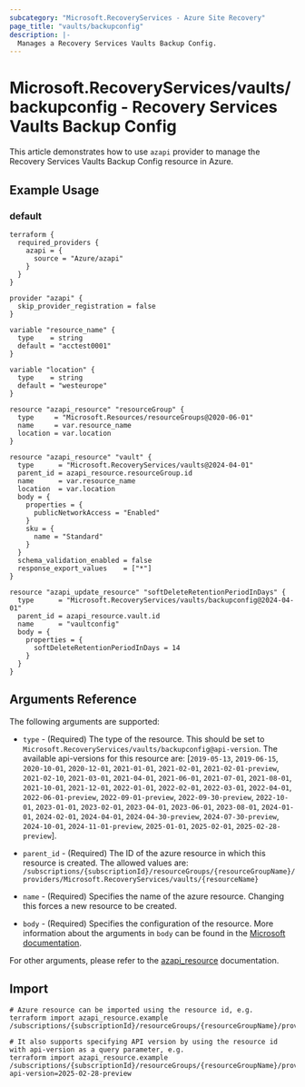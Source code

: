 ```yaml
---
subcategory: "Microsoft.RecoveryServices - Azure Site Recovery"
page_title: "vaults/backupconfig"
description: |-
  Manages a Recovery Services Vaults Backup Config.
---
```


# Microsoft.RecoveryServices/vaults/backupconfig - Recovery Services Vaults Backup Config

This article demonstrates how to use `azapi` provider to manage the Recovery Services Vaults Backup Config resource in Azure.



## Example Usage

### default

```hcl
terraform {
  required_providers {
    azapi = {
      source = "Azure/azapi"
    }
  }
}

provider "azapi" {
  skip_provider_registration = false
}

variable "resource_name" {
  type    = string
  default = "acctest0001"
}

variable "location" {
  type    = string
  default = "westeurope"
}

resource "azapi_resource" "resourceGroup" {
  type     = "Microsoft.Resources/resourceGroups@2020-06-01"
  name     = var.resource_name
  location = var.location
}

resource "azapi_resource" "vault" {
  type      = "Microsoft.RecoveryServices/vaults@2024-04-01"
  parent_id = azapi_resource.resourceGroup.id
  name      = var.resource_name
  location  = var.location
  body = {
    properties = {
      publicNetworkAccess = "Enabled"
    }
    sku = {
      name = "Standard"
    }
  }
  schema_validation_enabled = false
  response_export_values    = ["*"]
}

resource "azapi_update_resource" "softDeleteRetentionPeriodInDays" {
  type      = "Microsoft.RecoveryServices/vaults/backupconfig@2024-04-01"
  parent_id = azapi_resource.vault.id
  name      = "vaultconfig"
  body = {
    properties = {
      softDeleteRetentionPeriodInDays = 14
    }
  }
}

```



## Arguments Reference

The following arguments are supported:

* `type` - (Required) The type of the resource. This should be set to `Microsoft.RecoveryServices/vaults/backupconfig@api-version`. The available api-versions for this resource are: [`2019-05-13`, `2019-06-15`, `2020-10-01`, `2020-12-01`, `2021-01-01`, `2021-02-01`, `2021-02-01-preview`, `2021-02-10`, `2021-03-01`, `2021-04-01`, `2021-06-01`, `2021-07-01`, `2021-08-01`, `2021-10-01`, `2021-12-01`, `2022-01-01`, `2022-02-01`, `2022-03-01`, `2022-04-01`, `2022-06-01-preview`, `2022-09-01-preview`, `2022-09-30-preview`, `2022-10-01`, `2023-01-01`, `2023-02-01`, `2023-04-01`, `2023-06-01`, `2023-08-01`, `2024-01-01`, `2024-02-01`, `2024-04-01`, `2024-04-30-preview`, `2024-07-30-preview`, `2024-10-01`, `2024-11-01-preview`, `2025-01-01`, `2025-02-01`, `2025-02-28-preview`].

* `parent_id` - (Required) The ID of the azure resource in which this resource is created. The allowed values are:  
  `/subscriptions/{subscriptionId}/resourceGroups/{resourceGroupName}/providers/Microsoft.RecoveryServices/vaults/{resourceName}`

* `name` - (Required) Specifies the name of the azure resource. Changing this forces a new resource to be created.

* `body` - (Required) Specifies the configuration of the resource. More information about the arguments in `body` can be found in the [Microsoft documentation](https://learn.microsoft.com/en-us/azure/templates/Microsoft.RecoveryServices/vaults/backupconfig?pivots=deployment-language-terraform).

For other arguments, please refer to the [azapi_resource](https://registry.terraform.io/providers/Azure/azapi/latest/docs/resources/resource) documentation.

## Import

 ```shell
 # Azure resource can be imported using the resource id, e.g.
 terraform import azapi_resource.example /subscriptions/{subscriptionId}/resourceGroups/{resourceGroupName}/providers/Microsoft.RecoveryServices/vaults/{resourceName}/backupconfig/{resourceName}
 
 # It also supports specifying API version by using the resource id with api-version as a query parameter, e.g.
 terraform import azapi_resource.example /subscriptions/{subscriptionId}/resourceGroups/{resourceGroupName}/providers/Microsoft.RecoveryServices/vaults/{resourceName}/backupconfig/{resourceName}?api-version=2025-02-28-preview
 ```
